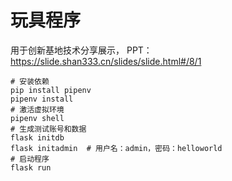 # 玩具程序

用于创新基地技术分享展示， PPT：https://slide.shan333.cn/slides/slide.html#/8/1


```shell
# 安装依赖
pip install pipenv
pipenv install
# 激活虚拟环境
pipenv shell
# 生成测试账号和数据
flask initdb
flask initadmin  # 用户名：admin，密码：helloworld
# 启动程序
flask run
```